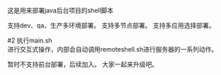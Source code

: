 这是用来部署java后台项目的shell脚本

支持dev、qa、生产多环境部署。
支持多节点部署。
支持多应用选择部署。


#2 执行main.sh  
   进行交互式操作，内部会自动调用remoteshell.sh进行服务器的一系列动作。


暂时不支持前台部署，后续加入。
大家一起来升级吧。
